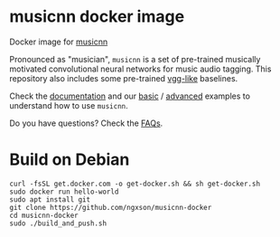 # musicnn docker image

Docker image for [musicnn](https://github.com/jordipons/musicnn)

Pronounced as "musician", `musicnn` is a set of pre-trained musically motivated convolutional neural networks for music audio tagging. This repository also includes some pre-trained [vgg-like](https://github.com/jordipons/musicnn/blob/master/vgg_example.ipynb) baselines.

Check the [documentation](https://github.com/jordipons/musicnn/blob/master/DOCUMENTATION.md) and our [basic](https://github.com/jordipons/musicnn/blob/master/tagging_example.ipynb) / [advanced](https://github.com/jordipons/musicnn/blob/master/musicnn_example.ipynb) examples to understand how to use `musicnn`.

Do you have questions? Check the [FAQs](https://github.com/jordipons/musicnn/blob/master/FAQs.md).

# Build on Debian

```
curl -fsSL get.docker.com -o get-docker.sh && sh get-docker.sh
sudo docker run hello-world
sudo apt install git
git clone https://github.com/ngxson/musicnn-docker
cd musicnn-docker
sudo ./build_and_push.sh
```